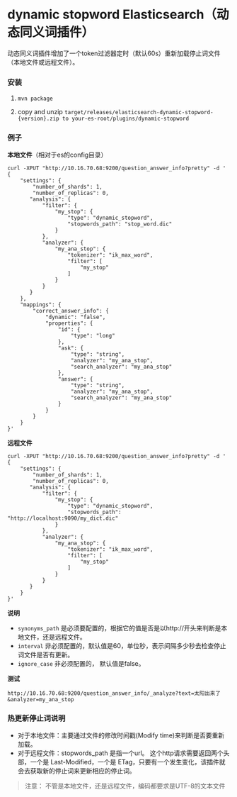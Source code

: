 # dynamic stopword Elasticsearch（动态同义词插件）

动态同义词插件增加了一个token过滤器定时（默认60s）重新加载停止词文件（本地文件或远程文件）。

### 安装

1. `mvn package`

2. copy and unzip `target/releases/elasticsearch-dynamic-stopword-{version}.zip to your-es-root/plugins/dynamic-stopword`

### 例子

**本地文件**（相对于es的config目录）
```
curl -XPUT "http://10.16.70.68:9200/question_answer_info?pretty" -d '
{
    "settings": {
        "number_of_shards": 1,
        "number_of_replicas": 0,
       "analysis": {
           "filter": {
               "my_stop": {
                   "type": "dynamic_stopword",
                   "stopwords_path": "stop_word.dic"
               }
           },
           "analyzer": {
               "my_ana_stop": {
                   "tokenizer": "ik_max_word",
                   "filter": [
                       "my_stop"
                   ]
               }
           }
       }
    },
    "mappings": {
        "correct_answer_info": {
            "dynamic": "false",
            "properties": {
                "id": {
                    "type": "long"
                },
                "ask": {
                    "type": "string",
                    "analyzer": "my_ana_stop",
                    "search_analyzer": "my_ana_stop"
                },
                "answer": {
                    "type": "string",
                    "analyzer": "my_ana_stop",
                    "search_analyzer": "my_ana_stop"
                }
            }
        }
    }
}'
```

**远程文件**
```
curl -XPUT "http://10.16.70.68:9200/question_answer_info?pretty" -d '
{
    "settings": {
        "number_of_shards": 1,
        "number_of_replicas": 0,
       "analysis": {
           "filter": {
               "my_stop": {
                   "type": "dynamic_stopword",
                   "stopwords_path": "http://localhost:9090/my_dict.dic"
               }
           },
           "analyzer": {
               "my_ana_stop": {
                   "tokenizer": "ik_max_word",
                   "filter": [
                       "my_stop"
                   ]
               }
           }
       }
    }
}'
```
**说明**
* `synonyms_path` 是必须要配置的，根据它的值是否是以http://开头来判断是本地文件，还是远程文件。
* `interval` 非必须配置的，默认值是60，单位秒，表示间隔多少秒去检查停止词文件是否有更新。
* `ignore_case` 非必须配置的， 默认值是false。

**测试**
```
http://10.16.70.68:9200/question_answer_info/_analyze?text=太阳出来了&analyzer=my_ana_stop
```


### 热更新停止词说明
* 对于本地文件：主要通过文件的修改时间戳(Modify time)来判断是否要重新加载。
* 对于远程文件：stopwords_path 是指一个url。 这个http请求需要返回两个头部，一个是 Last-Modified，一个是 ETag，只要有一个发生变化，该插件就会去获取新的停止词来更新相应的停止词。

>注意： 不管是本地文件，还是远程文件，编码都要求是UTF-8的文本文件